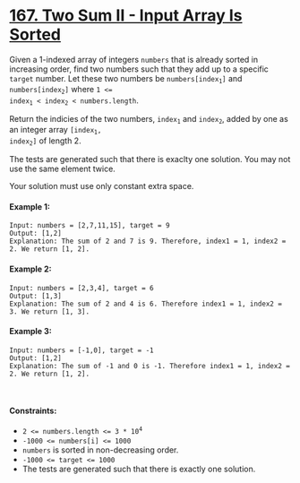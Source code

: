 # [167. Two Sum II - Input Array Is Sorted](https://leetcode.com/problems/two-sum-ii-input-array-is-sorted/description/)
Given a 1-indexed array of integers `numbers` that is already sorted in increasing order, find two numbers such that they add up to a specific `target` number. Let these two numbers be <code>numbers[index<sub>1</sub>]</code> and <code>numbers[index<sub>2</sub>]</code> where <code>1 <= index<sub>1</sub> < index<sub>2</sub> < numbers.length</code>.

Return the indicies of the two numbers, <code>index<sub>1</sub></code> and <code>index<sub>2</sub></code>, added by one as an integer array <code>[index<sub>1</sub>, index<sub>2</sub>]</code> of length 2.

The tests are generated such that there is exaclty one solution. You may not use the same element twice. 

Your solution must use only constant extra space.

#### Example 1:
```shell 
Input: numbers = [2,7,11,15], target = 9
Output: [1,2]
Explanation: The sum of 2 and 7 is 9. Therefore, index1 = 1, index2 = 2. We return [1, 2].
```

#### Example 2: 
```shell 
Input: numbers = [2,3,4], target = 6
Output: [1,3]
Explanation: The sum of 2 and 4 is 6. Therefore index1 = 1, index2 = 3. We return [1, 3].
```

#### Example 3: 
```shell 
Input: numbers = [-1,0], target = -1
Output: [1,2]
Explanation: The sum of -1 and 0 is -1. Therefore index1 = 1, index2 = 2. We return [1, 2].
```

<br>

#### Constraints:
- <code>2 <= numbers.length <= 3 * 10<sup>4</sup></code>
- `-1000 <= numbers[i] <= 1000`
- `numbers` is sorted in non-decreasing order.
- `-1000 <= target <= 1000`
- The tests are generated such that there is exactly one solution.
